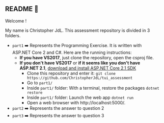 ## README :book: ##

Welcome ! 

My name is Christopher JdL.
This assessment repository is divided in 3 folders.

- `part1` :arrow_right: Represents the Programming Exercise. It is written with ASP.NET Core 2 and C#. Here are the running instructions:
  - **If you have VS2017**, just clone the repository, open the csproj file.
  - **If you don't have VS2017** or **if it seems like you don't have ASP.NET 2.1**, [download and install ASP.NET Core 2.1 SDK](https://www.microsoft.com/net/download/windows)
    - Clone this repository and enter it: `git clone https://github.com/ChristopherJdL/tui_assessment`
    - Go to `part1/`
    - Inside `part1/` folder: With a terminal, restore the packages `dotnet restore`
    - Inside `part1/` folder: Launch the web app `dotnet run`
    - Open a web browser with http://localhost:5000/.
- `part2` :arrow_right: Represents the answer to question 2
- `part3` :arrow_right: Represents the answer to question 3